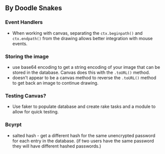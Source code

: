## By Doodle Snakes

### Event Handlers
* When working with canvas, separating the `ctx.beginpath()` and `ctx.endpath()` from the drawing allows better integration with mouse events.

### Storing the image
* use base64 encoding to get a string encoding of your image that can be stored in the database. Canvas does this with the `.toURL()` method.
* doesn't appear to be a canvas method to reverse the `.toURL()` method to get back an image to continue drawing. 

### Testing Canvas?
* Use faker to populate database and create rake tasks and a module to allow for quick testing. 

### Bcyrpt
* salted hash - get a different hash for the same unencrypted password for each entry in the database.  (if two users have the same password they will have different hashed passwords.)